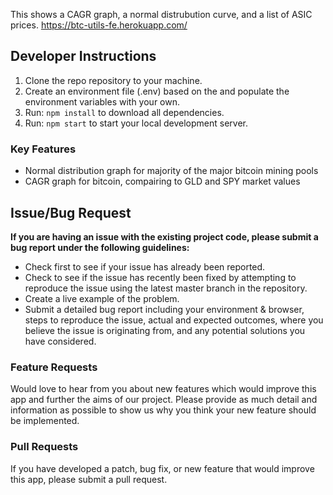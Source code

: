 This shows a CAGR graph, a normal distrubution curve, and a list of ASIC prices.
https://btc-utils-fe.herokuapp.com/

## Developer Instructions

1. Clone the repo repository to your machine.
2. Create an environment file (.env) based on the and populate the environment variables with your own.
3. Run: `npm install` to download all dependencies.
4. Run: `npm start` to start your local development server.

### Key Features

- Normal distribution graph for majority of the major bitcoin mining pools
- CAGR graph for bitcoin, compairing to GLD and SPY market values

## Issue/Bug Request

**If you are having an issue with the existing project code, please submit a bug report under the following guidelines:**

- Check first to see if your issue has already been reported.
- Check to see if the issue has recently been fixed by attempting to reproduce the issue using the latest master branch in the repository.
- Create a live example of the problem.
- Submit a detailed bug report including your environment & browser, steps to reproduce the issue, actual and expected outcomes, where you believe the issue is originating from, and any potential solutions you have considered.

### Feature Requests

Would love to hear from you about new features which would improve this app and further the aims of our project. Please provide as much detail and information as possible to show us why you think your new feature should be implemented.

### Pull Requests

If you have developed a patch, bug fix, or new feature that would improve this app, please submit a pull request.
